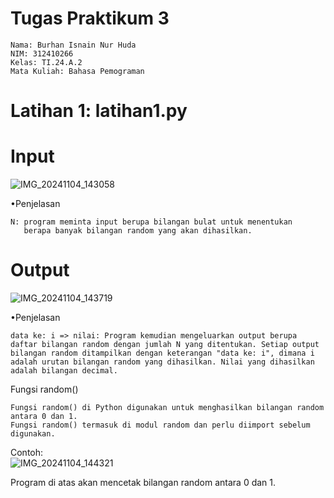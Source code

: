 # Tugas Praktikum 3

    Nama: Burhan Isnain Nur Huda
    NIM: 312410266
    Kelas: TI.24.A.2
    Mata Kuliah: Bahasa Pemograman

# Latihan 1: latihan1.py

# Input
![IMG_20241104_143058](https://github.com/user-attachments/assets/5fcda2e7-f710-43ac-8b91-3fa766a0d6aa)

•Penjelasan

    N: program meminta input berupa bilangan bulat untuk menentukan
       berapa banyak bilangan random yang akan dihasilkan.

# Output 
![IMG_20241104_143719](https://github.com/user-attachments/assets/c3a3db59-024d-4707-8890-d00c873b454f)

•Penjelasan

    data ke: i => nilai: Program kemudian mengeluarkan output berupa daftar bilangan random dengan jumlah N yang ditentukan. Setiap output bilangan random ditampilkan dengan keterangan "data ke: i", dimana i adalah urutan bilangan random yang dihasilkan. Nilai yang dihasilkan adalah bilangan decimal.

Fungsi random()

    Fungsi random() di Python digunakan untuk menghasilkan bilangan random antara 0 dan 1.
    Fungsi random() termasuk di modul random dan perlu diimport sebelum digunakan.

Contoh:     
![IMG_20241104_144321](https://github.com/user-attachments/assets/7f5a70ec-9c3a-470f-afa5-b2985af2a084)

Program di atas akan mencetak bilangan random antara 0 dan 1.
